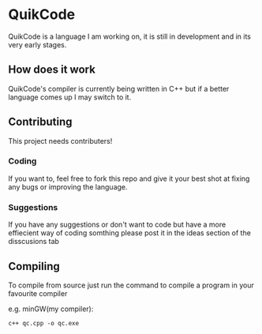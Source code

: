 # QuikCode
QuikCode is a language I am working on, it is still in development and in its very early stages.
## How does it work
QuikCode's compiler is currently being written in C++ but if a better language comes up I may switch to it.
## Contributing
This project needs contributers!
### Coding
If you want to, feel free to fork this repo and give it your best shot at fixing any bugs or improving the language.
### Suggestions
If you have any suggestions or don't want to code but have a more effiecient way of coding somthing please post it in the ideas section of the disscusions tab
## Compiling
To compile from source just run the command to compile a program in your favourite compiler

e.g. minGW(my compiler):
```
c++ qc.cpp -o qc.exe
```